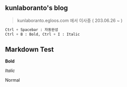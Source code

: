 ## kunlaboranto's blog

> kunlaboranto.egloos.com 에서 이사중 ( 203.06.26 ~ )

```SQL
Ctrl + Spacebar : 자동완성
Ctrl + B : Bold, Ctrl + I : Italic
```


## Markdown Test 

**Bold**

*Italic*

Normal